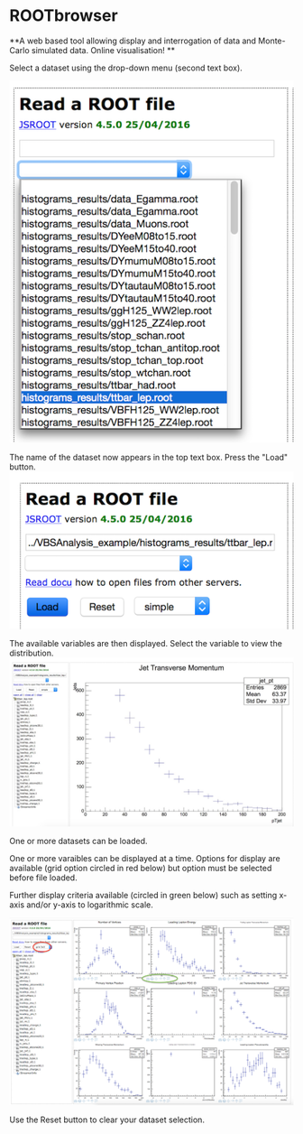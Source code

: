 # ROOTbrowser

**A web based tool allowing display and interrogation of data and Monte-Carlo simulated data. Online visualisation!
**

Select a dataset using the drop-down menu (second text box).

![](pictures/ROOTbrowser/SelectNtuple.png)

The name of the dataset now appears in the top text box.
Press the "Load" button.
![](pictures/ROOTbrowser/Load.png)

The available variables are then displayed.  Select the variable to view the distribution.
![](pictures/ROOTbrowser/JetPT.jpg)


One or more datasets can be loaded.  

One or more varaibles can be displayed at a time.  Options for display are available (grid option circled in red below) but option must be selected before file loaded.

Further display criteria available (circled in green below) such as setting x-axis and/or y-axis to logarithmic scale.


![](pictures/ROOTbrowser/gridROOTbrowser.png)

Use the Reset button to clear your dataset selection.








